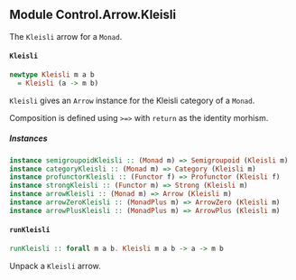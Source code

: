 ## Module Control.Arrow.Kleisli

The `Kleisli` arrow for a `Monad`.

#### `Kleisli`

``` purescript
newtype Kleisli m a b
  = Kleisli (a -> m b)
```

`Kleisli` gives an `Arrow` instance for the Kleisli category of a `Monad`.

Composition is defined using `>=>` with `return` as the identity morhism.

##### Instances
``` purescript
instance semigroupoidKleisli :: (Monad m) => Semigroupoid (Kleisli m)
instance categoryKleisli :: (Monad m) => Category (Kleisli m)
instance profunctorKleisli :: (Functor f) => Profunctor (Kleisli f)
instance strongKleisli :: (Functor m) => Strong (Kleisli m)
instance arrowKleisli :: (Monad m) => Arrow (Kleisli m)
instance arrowZeroKleisli :: (MonadPlus m) => ArrowZero (Kleisli m)
instance arrowPlusKleisli :: (MonadPlus m) => ArrowPlus (Kleisli m)
```

#### `runKleisli`

``` purescript
runKleisli :: forall m a b. Kleisli m a b -> a -> m b
```

Unpack a `Kleisli` arrow.



